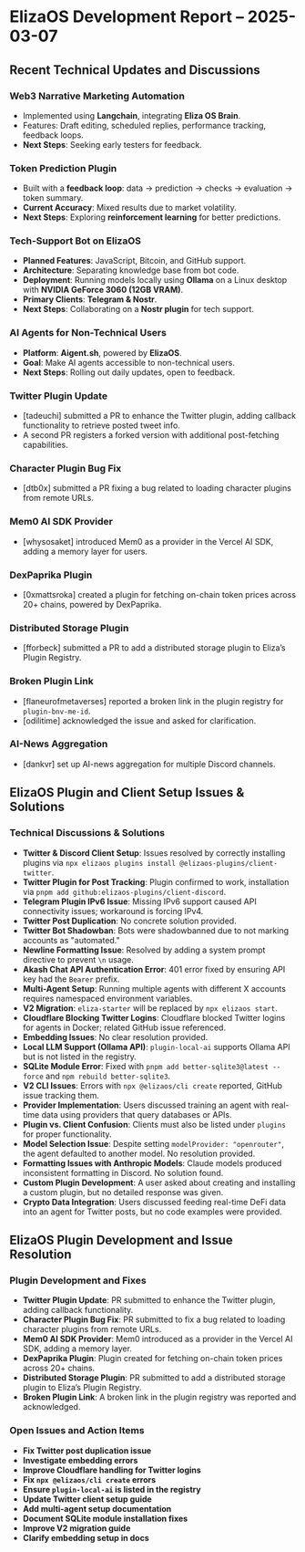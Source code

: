 # ElizaOS Development Report – 2025-03-07

## Recent Technical Updates and Discussions

### Web3 Narrative Marketing Automation
- Implemented using **Langchain**, integrating **Eliza OS Brain**.
- Features: Draft editing, scheduled replies, performance tracking, feedback loops.
- **Next Steps**: Seeking early testers for feedback.

### Token Prediction Plugin
- Built with a **feedback loop**: data → prediction → checks → evaluation → token summary.
- **Current Accuracy**: Mixed results due to market volatility.
- **Next Steps**: Exploring **reinforcement learning** for better predictions.

### Tech-Support Bot on ElizaOS
- **Planned Features**: JavaScript, Bitcoin, and GitHub support.
- **Architecture**: Separating knowledge base from bot code.
- **Deployment**: Running models locally using **Ollama** on a Linux desktop with **NVIDIA GeForce 3060 (12GB VRAM)**.
- **Primary Clients**: **Telegram & Nostr**.
- **Next Steps**: Collaborating on a **Nostr plugin** for tech support.

### AI Agents for Non-Technical Users
- **Platform**: **Aigent.sh**, powered by **ElizaOS**.
- **Goal**: Make AI agents accessible to non-technical users.
- **Next Steps**: Rolling out daily updates, open to feedback.

### Twitter Plugin Update
- [tadeuchi] submitted a PR to enhance the Twitter plugin, adding callback functionality to retrieve posted tweet info.
- A second PR registers a forked version with additional post-fetching capabilities.

### Character Plugin Bug Fix
- [dtb0x] submitted a PR fixing a bug related to loading character plugins from remote URLs.

### Mem0 AI SDK Provider
- [whysosaket] introduced Mem0 as a provider in the Vercel AI SDK, adding a memory layer for users.

### DexPaprika Plugin
- [0xmattsroka] created a plugin for fetching on-chain token prices across 20+ chains, powered by DexPaprika.

### Distributed Storage Plugin
- [fforbeck] submitted a PR to add a distributed storage plugin to Eliza’s Plugin Registry.

### Broken Plugin Link
- [flaneurofmetaverses] reported a broken link in the plugin registry for `plugin-bnv-me-id`.
- [odilitime] acknowledged the issue and asked for clarification.

### AI-News Aggregation
- [dankvr] set up AI-news aggregation for multiple Discord channels.

## ElizaOS Plugin and Client Setup Issues & Solutions

### Technical Discussions & Solutions
- **Twitter & Discord Client Setup**: Issues resolved by correctly installing plugins via `npx elizaos plugins install @elizaos-plugins/client-twitter`.
- **Twitter Plugin for Post Tracking**: Plugin confirmed to work, installation via `pnpm add github:elizaos-plugins/client-discord`.
- **Telegram Plugin IPv6 Issue**: Missing IPv6 support caused API connectivity issues; workaround is forcing IPv4.
- **Twitter Post Duplication**: No concrete solution provided.
- **Twitter Bot Shadowban**: Bots were shadowbanned due to not marking accounts as "automated."
- **Newline Formatting Issue**: Resolved by adding a system prompt directive to prevent `\n` usage.
- **Akash Chat API Authentication Error**: 401 error fixed by ensuring API key had the `Bearer` prefix.
- **Multi-Agent Setup**: Running multiple agents with different X accounts requires namespaced environment variables.
- **V2 Migration**: `eliza-starter` will be replaced by `npx elizaos start`.
- **Cloudflare Blocking Twitter Logins**: Cloudflare blocked Twitter logins for agents in Docker; related GitHub issue referenced.
- **Embedding Issues**: No clear resolution provided.
- **Local LLM Support (Ollama API)**: `plugin-local-ai` supports Ollama API but is not listed in the registry.
- **SQLite Module Error**: Fixed with `pnpm add better-sqlite3@latest --force` and `npm rebuild better-sqlite3`.
- **V2 CLI Issues**: Errors with `npx @elizaos/cli create` reported, GitHub issue tracking them.
- **Provider Implementation**: Users discussed training an agent with real-time data using providers that query databases or APIs.
- **Plugin vs. Client Confusion**: Clients must also be listed under `plugins` for proper functionality.
- **Model Selection Issue**: Despite setting `modelProvider: "openrouter"`, the agent defaulted to another model. No resolution provided.
- **Formatting Issues with Anthropic Models**: Claude models produced inconsistent formatting in Discord. No solution found.
- **Custom Plugin Development**: A user asked about creating and installing a custom plugin, but no detailed response was given.
- **Crypto Data Integration**: Users discussed feeding real-time DeFi data into an agent for Twitter posts, but no code examples were provided.

## ElizaOS Plugin Development and Issue Resolution

### Plugin Development and Fixes
- **Twitter Plugin Update**: PR submitted to enhance the Twitter plugin, adding callback functionality.
- **Character Plugin Bug Fix**: PR submitted to fix a bug related to loading character plugins from remote URLs.
- **Mem0 AI SDK Provider**: Mem0 introduced as a provider in the Vercel AI SDK, adding a memory layer.
- **DexPaprika Plugin**: Plugin created for fetching on-chain token prices across 20+ chains.
- **Distributed Storage Plugin**: PR submitted to add a distributed storage plugin to Eliza’s Plugin Registry.
- **Broken Plugin Link**: A broken link in the plugin registry was reported and acknowledged.

### Open Issues and Action Items
- **Fix Twitter post duplication issue**
- **Investigate embedding errors**
- **Improve Cloudflare handling for Twitter logins**
- **Fix `npx @elizaos/cli create` errors**
- **Ensure `plugin-local-ai` is listed in the registry**
- **Update Twitter client setup guide**
- **Add multi-agent setup documentation**
- **Document SQLite module installation fixes**
- **Improve V2 migration guide**
- **Clarify embedding setup in docs**
